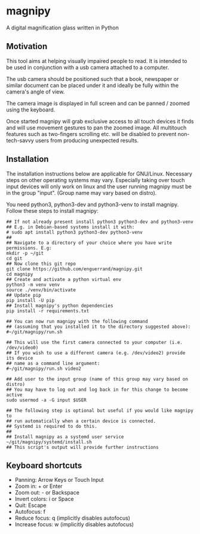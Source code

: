 # magnipy
A digital magnification glass written in Python

## Motivation
This tool aims at helping visually impaired people to read. It is intended to be used in conjunction with a usb camera attached to a computer.

The usb camera should be positioned such that a book, newspaper or similar document can be placed under it and ideally be fully within the camera's angle of view.

The camera image is displayed in full screen and can be panned / zoomed using the keyboard.

Once started magnipy will grab exclusive access to all touch devices it finds and will use movement gestures to pan the zoomed image.
All multitouch features such as two-fingers scrolling etc. will be disabled to prevent non-tech-savvy users from producing unexpected results.

## Installation
The installation instructions below are applicable for GNU/Linux. Necessary steps on other operating systems may vary.
Especially taking over touch input devices will only work on linux and the user running magnipy must be in the group "input".
(Group name may vary based on distro).

You need python3, python3-dev and python3-venv to install magnipy.
Follow these steps to install magnipy:

```
## If not already present install python3 python3-dev and python3-venv
## E.g. in Debian-based systems install it with:
# sudo apt install python3 python3-dev python3-venv
## 
## Navigate to a directory of your choice where you have write permissions. E.g:
mkdir -p ~/git
cd git
## Now clone this git repo
git clone https://github.com/enguerrand/magnipy.git
cd magnipy
## Create and activate a python virtual env
python3 -m venv venv
source ./venv/bin/activate
## Update pip
pip install -U pip
## Install magnipy's python dependencies
pip install -r requirements.txt

## You can now run magnipy with the following command 
## (assuming that you installed it to the directory suggested above):
#~/git/magnipy/run.sh

## This will use the first camera connected to your computer (i.e. /dev/video0)
## If you wish to use a different camera (e.g. /dev/video2) provide its device 
## name as a command line argument:
#~/git/magnipy/run.sh video2

## Add user to the input group (name of this group may vary based on distro)
## You may have to log out and log back in for this change to become active 
sudo usermod -a -G input $USER

## The following step is optional but useful if you would like magnipy to 
## run automatically when a certain device is connected. 
## Systemd is required to do this.
##
## Install magnipy as a systemd user service
~/git/magnipy/systemd/install.sh
## This script's output will provide further instructions
```
## Keyboard shortcuts
- Panning: Arrow Keys or Touch Input
- Zoom in: + or Enter
- Zoom out: - or Backspace
- Invert colors: i or Space
- Quit: Escape
- Autofocus: f
- Reduce focus: q (implicitly disables autofocus)
- Increase focus: w (implicitly disables autofocus)
